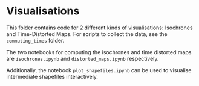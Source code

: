 # Visualisations

This folder contains code for 2 different kinds of visualisations: Isochrones and Time-Distorted Maps. For scripts to collect the data, see the `commuting_times` folder.

The two notebooks for computing the isochrones and time distorted maps are `isochrones.ipynb` and `distorted_maps.ipynb` respectively.

Additionally, the notebook `plot_shapefiles.ipynb` can be used to visualise intermediate shapefiles interactively.